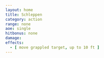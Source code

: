 ```yaml
---
layout: home
title: Schleppen
category: action
range: none
aoe: single
hitbonus: none
damage:
effects:
  - [ move grappled target, up to 10 ft ]
---
```

